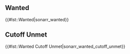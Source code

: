 ## Wanted

{{\#lst::Wanted|sonarr\_wanted}}

## Cutoff Unmet

{{\#lst::Wanted Cutoff Unmet|sonarr\_wanted\_cutoff\_unmet}}
